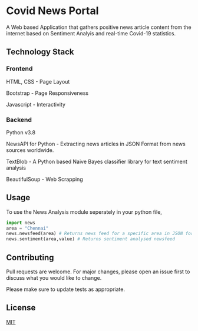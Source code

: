 # Covid News Portal

A Web based Application that gathers positive news article content from the internet based on Sentiment Analyis and real-time Covid-19
statistics.   

## Technology Stack
### Frontend
HTML, CSS - Page Layout

Bootstrap - Page Responsiveness

Javascript - Interactivity

### Backend
Python v3.8

NewsAPI for Python - Extracting news articles in JSON Format from news sources worldwide.

TextBlob - A Python based Naive Bayes classifier library for text sentiment analysis 

BeautifulSoup - Web Scrapping 


## Usage

To use the News Analysis module seperately in your python file,   

```python
import news
area = "Chennai"
news.newsfeed(area) # Returns news feed for a specific area in JSON format
news.sentiment(area,value) # Returns sentiment analysed newsfeed
```

## Contributing
Pull requests are welcome. For major changes, please open an issue first to discuss what you would like to change.

Please make sure to update tests as appropriate.

## License
[MIT](https://choosealicense.com/licenses/mit/)
